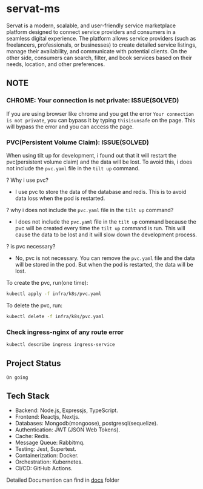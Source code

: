 # servat-ms

Servat is a modern, scalable, and user-friendly service marketplace platform designed to connect service providers and consumers in a seamless digital experience. The platform allows service providers (such as freelancers, professionals, or businesses) to create detailed service listings, manage their availability, and communicate with potential clients. On the other side, consumers can search, filter, and book services based on their needs, location, and other preferences.

## NOTE

### CHROME: Your connection is not private: ISSUE(SOLVED)
If you are using browser like chrome and you get the error `Your connection is not private`, you can bypass it by typing `thisisunsafe` on the page. This will bypass the error and you can access the page.

### PVC(Persistent Volume Claim): ISSUE(SOLVED)
When using tilt up for development, i found out that it will restart the pvc(persistent volume claim) and the data will be lost. To avoid this, i does not include the `pvc.yaml` file in the `tilt up` command. 

? Why i use pvc?
- I use pvc to store the data of the database and redis. This is to avoid data loss when the pod is restarted.

? why i does not include the `pvc.yaml` file in the `tilt up` command?
- I does not include the `pvc.yaml` file in the `tilt up` command because the pvc will be created every time the `tilt up` command is run. This will cause the data to be lost and it will slow down the development process.

? is pvc necessary?
- No, pvc is not necessary. You can remove the `pvc.yaml` file and the data will be stored in the pod. But when the pod is restarted, the data will be lost.

To create the pvc, run(one time):
```bash
kubectl apply -f infra/k8s/pvc.yaml
```

To delete the pvc, run:
```bash
kubectl delete -f infra/k8s/pvc.yaml
```
### Check ingress-nginx of any route error
```bash
kubectl describe ingress ingress-service
```

## Project Status
`On going`


## Tech Stack
- Backend: Node.js, Expressjs, TypeScript.
- Frontend: Reactjs, Nextjs.
- Databases: Mongodb(mongoose), postgresql(sequelize).
- Authentication: JWT (JSON Web Tokens).
- Cache: Redis.
- Message Queue: Rabbitmq.
- Testing: Jest, Supertest.
- Containerization: Docker.
- Orchestration: Kubernetes.
- CI/CD: GitHub Actions.

Detailed Documention can find in [docs](/docs) folder
